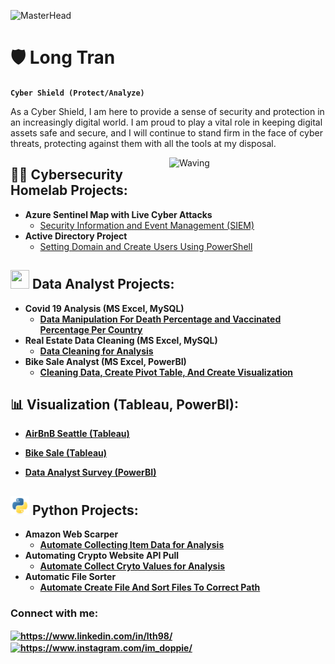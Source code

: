 ![MasterHead](https://blog.magmalabs.io/wp-content/uploads/2023/03/00-Gif-Cybersecurity.gif)

# 🛡️ Long Tran

**`Cyber Shield (Protect/Analyze)`**

As a Cyber Shield, I am here to provide a sense of security and protection in an increasingly digital world. I am proud to play a vital role in keeping digital assets safe and secure, and I will continue to stand firm in the face of cyber threats, protecting against them with all the tools at my disposal.

<img align="right" alt="Waving" width="250" src="https://media.tenor.com/FvJr-o-mRgEAAAAC/hello-wave.gif">

<h2>👨‍💻 Cybersecurity Homelab Projects:</h2>

- <b>Azure Sentinel Map with Live Cyber Attacks</b>
  - [Security Information and Event Management (SIEM) ](https://github.com/LongAnalyze/SIEM_Project/blob/main/README.md)
- <b>Active Directory Project</b>
  - [Setting Domain and Create Users Using PowerShell](https://github.com/LongAnalyze/ActiveDirectory) <b>
  
  
<h2><img src="https://www.emojidata.ai/wp-content/uploads/2019/11/EmojiData-Features-Benefits-API-HelloWoofy-Woofy-AI-Data-Science-AutoComplete-Social-Media-Marketing.jpg" width="30" height="30"</img> Data Analyst Projects:</h2>

- <b>Covid 19 Analysis (MS Excel, MySQL)</b>
  - [Data Manipulation For Death Percentage and Vaccinated Percentage Per Country](https://github.com/LongAnalyze/SQL_Project)
- <b>Real Estate Data Cleaning (MS Excel, MySQL)</b>
  - [Data Cleaning for Analysis](https://github.com/LongAnalyze/SQL_Project_RealEstate)<b>
- <b>Bike Sale Analyst (MS Excel, PowerBI)</b>
  - [Cleaning Data, Create Pivot Table, And Create Visualization](https://github.com/LongAnalyze/Excel_Project)
  
 
<h2>📊 Visualization (Tableau, PowerBI):</h2>

- <b>[AirBnB Seattle (Tableau)](https://github.com/LongAnalyze/SQL_Project)</b>

- <b>[Bike Sale (Tableau)](https://public.tableau.com/app/profile/longtran.analyst/viz/SprocketCentral_16789033596960/Dashboard1)</b>
 
- <b>[Data Analyst Survey (PowerBI)](https://github.com/LongAnalyze/PowerBI/blob/main/Power%20BI%20Survey%20Project.pdf)</b>
  
  
<h2><img src="https://raw.githubusercontent.com/devicons/devicon/master/icons/python/python-original.svg" width="30" height="30"</img> Python Projects:</h2>

- <b>Amazon Web Scarper</b>
  - [Automate Collecting Item Data for Analysis](https://github.com/LongAnalyze/WebScarper/blob/main/Amazon%20Web%20Scraping.py)
- <b>Automating Crypto Website API Pull</b>
  - [Automate Collect Cryto Values for Analysis](https://github.com/LongAnalyze/WebScarper/blob/main/Automating%20Crypto%20%20Website%20API%20Pull.py)<b>
- <b>Automatic File Sorter</b>
  - [Automate Create File And Sort Files To Correct Path](https://github.com/LongAnalyze/WebScarper/blob/main/Automatic%20File%20Sorter.py)
  

<h3 align="left">Connect with me:</h3>
<p align="left">
<a href="https://www.linkedin.com/in/lth98/" target="blank"><img align="center" src="https://raw.githubusercontent.com/rahuldkjain/github-profile-readme-generator/master/src/images/icons/Social/linked-in-alt.svg" alt="https://www.linkedin.com/in/lth98/" height="30" width="40" /></a>
<a href="https://www.instagram.com/im_doppie/" target="blank"><img align="center" src="https://raw.githubusercontent.com/rahuldkjain/github-profile-readme-generator/master/src/images/icons/Social/instagram.svg" alt="https://www.instagram.com/im_doppie/" height="30" width="40" /></a>
</p>
